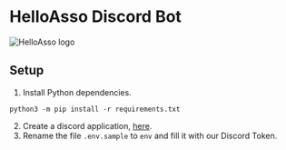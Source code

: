 # HelloAsso Discord Bot

![HelloAsso logo](https://www.helloasso.com/_nuxt/img/logo-helloasso-midnight.0e553e3.svg)

## Setup

1. Install Python dependencies.

```shell
python3 -m pip install -r requirements.txt
```

2. Create a discord application, [here](https://discord.com/developers/applications).
3. Rename the file `.env.sample` to `env` and fill it with our Discord Token.
